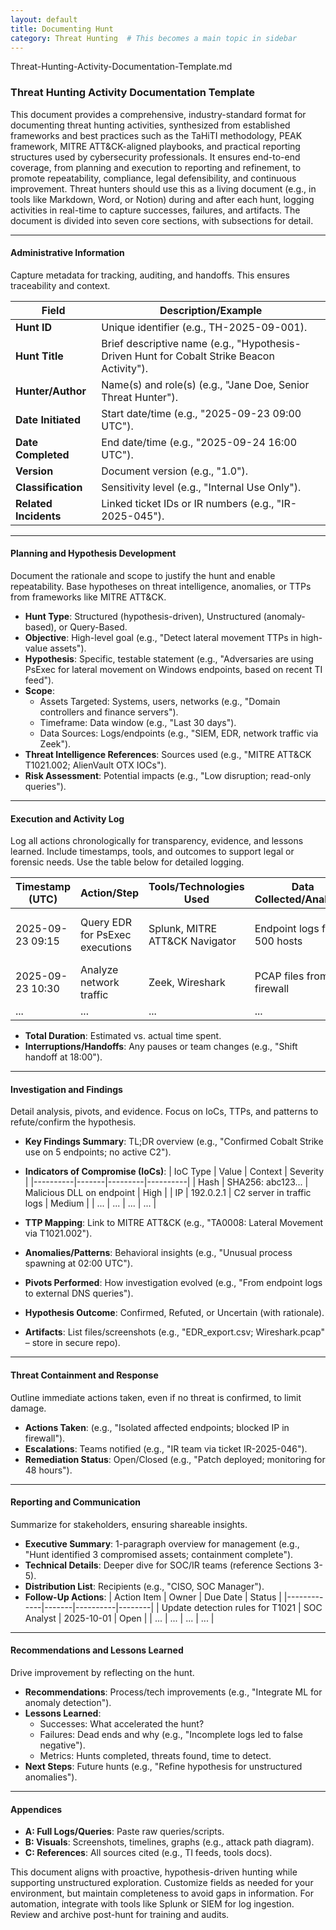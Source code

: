 ```yaml
---
layout: default
title: Documenting Hunt
category: Threat Hunting  # This becomes a main topic in sidebar
---
```


Threat-Hunting-Activity-Documentation-Template.md
### Threat Hunting Activity Documentation Template

This document provides a comprehensive, industry-standard format for documenting threat hunting activities, synthesized from established frameworks and best practices such as the TaHiTI methodology, PEAK framework, MITRE ATT&CK-aligned playbooks, and practical reporting structures used by cybersecurity professionals. It ensures end-to-end coverage, from planning and execution to reporting and refinement, to promote repeatability, compliance, legal defensibility, and continuous improvement. Threat hunters should use this as a living document (e.g., in tools like Markdown, Word, or Notion) during and after each hunt, logging activities in real-time to capture successes, failures, and artifacts.
The document is divided into seven core sections, with subsections for detail.

---

#### **Administrative Information**
Capture metadata for tracking, auditing, and handoffs. This ensures traceability and context.

| Field                  | Description/Example |
|------------------------|---------------------|
| **Hunt ID**           | Unique identifier (e.g., TH-2025-09-001). |
| **Hunt Title**        | Brief descriptive name (e.g., "Hypothesis-Driven Hunt for Cobalt Strike Beacon Activity"). |
| **Hunter/Author**     | Name(s) and role(s) (e.g., "Jane Doe, Senior Threat Hunter"). |
| **Date Initiated**    | Start date/time (e.g., "2025-09-23 09:00 UTC"). |
| **Date Completed**    | End date/time (e.g., "2025-09-24 16:00 UTC"). |
| **Version**           | Document version (e.g., "1.0"). |
| **Classification**    | Sensitivity level (e.g., "Internal Use Only"). |
| **Related Incidents** | Linked ticket IDs or IR numbers (e.g., "IR-2025-045"). |

---

#### **Planning and Hypothesis Development**
Document the rationale and scope to justify the hunt and enable repeatability. Base hypotheses on threat intelligence, anomalies, or TTPs from frameworks like MITRE ATT&CK.

- **Hunt Type**: Structured (hypothesis-driven), Unstructured (anomaly-based), or Query-Based.
- **Objective**: High-level goal (e.g., "Detect lateral movement TTPs in high-value assets").
- **Hypothesis**: Specific, testable statement (e.g., "Adversaries are using PsExec for lateral movement on Windows endpoints, based on recent TI feed").
- **Scope**:
  - Assets Targeted: Systems, users, networks (e.g., "Domain controllers and finance servers").
  - Timeframe: Data window (e.g., "Last 30 days").
  - Data Sources: Logs/endpoints (e.g., "SIEM, EDR, network traffic via Zeek").
- **Threat Intelligence References**: Sources used (e.g., "MITRE ATT&CK T1021.002; AlienVault OTX IOCs").
- **Risk Assessment**: Potential impacts (e.g., "Low disruption; read-only queries").

---

#### **Execution and Activity Log**
Log all actions chronologically for transparency, evidence, and lessons learned. Include timestamps, tools, and outcomes to support legal or forensic needs. Use the table below for detailed logging.

| Timestamp (UTC) | Action/Step | Tools/Technologies Used | Data Collected/Analyzed | Results/Observations | Notes/Ideas/Conclusions |
|-----------------|-------------|-------------------------|-------------------------|----------------------|-------------------------|
| 2025-09-23 09:15 | Query EDR for PsExec executions | Splunk, MITRE ATT&CK Navigator | Endpoint logs from 500 hosts | 3 suspicious events on DC-01 | Hypothesis partially supported; pivot to network logs. Screenshot attached. |
| 2025-09-23 10:30 | Analyze network traffic | Zeek, Wireshark | PCAP files from firewall | Anomalous SMB traffic to external IP | Failure: No direct IOC match; refine query for beaconing. |
| ...             | ...        | ...                    | ...                    | ...                 | ...                    |

- **Total Duration**: Estimated vs. actual time spent.
- **Interruptions/Handoffs**: Any pauses or team changes (e.g., "Shift handoff at 18:00").

---

#### **Investigation and Findings**
Detail analysis, pivots, and evidence. Focus on IoCs, TTPs, and patterns to refute/confirm the hypothesis.

- **Key Findings Summary**: TL;DR overview (e.g., "Confirmed Cobalt Strike use on 5 endpoints; no active C2").
- **Indicators of Compromise (IoCs)**:
  | IoC Type | Value | Context | Severity |
  |----------|-------|---------|----------|
  | Hash    | SHA256: abc123... | Malicious DLL on endpoint | High    |
  | IP      | 192.0.2.1        | C2 server in traffic logs | Medium  |
  | ...     | ...              | ...                | ...     |
- **TTP Mapping**: Link to MITRE ATT&CK (e.g., "TA0008: Lateral Movement via T1021.002").
- **Anomalies/Patterns**: Behavioral insights (e.g., "Unusual process spawning at 02:00 UTC").
- **Pivots Performed**: How investigation evolved (e.g., "From endpoint logs to external DNS queries").
- **Hypothesis Outcome**: Confirmed, Refuted, or Uncertain (with rationale).

- **Artifacts**: List files/screenshots (e.g., "EDR_export.csv; Wireshark.pcap" – store in secure repo).

---

#### **Threat Containment and Response**
Outline immediate actions taken, even if no threat is confirmed, to limit damage.

- **Actions Taken**: (e.g., "Isolated affected endpoints; blocked IP in firewall").
- **Escalations**: Teams notified (e.g., "IR team via ticket IR-2025-046").
- **Remediation Status**: Open/Closed (e.g., "Patch deployed; monitoring for 48 hours").

---

#### **Reporting and Communication**
Summarize for stakeholders, ensuring shareable insights.

- **Executive Summary**: 1-paragraph overview for management (e.g., "Hunt identified 3 compromised assets; containment complete").
- **Technical Details**: Deeper dive for SOC/IR teams (reference Sections 3-5).
- **Distribution List**: Recipients (e.g., "CISO, SOC Manager").
- **Follow-Up Actions**:
  | Action Item | Owner | Due Date | Status |
  |-------------|-------|----------|--------|
  | Update detection rules for T1021 | SOC Analyst | 2025-10-01 | Open  |
  | ...        | ...   | ...     | ...   |

---

#### **Recommendations and Lessons Learned**
Drive improvement by reflecting on the hunt.

- **Recommendations**: Process/tech improvements (e.g., "Integrate ML for anomaly detection").
- **Lessons Learned**:
  - Successes: What accelerated the hunt?
  - Failures: Dead ends and why (e.g., "Incomplete logs led to false negative").
  - Metrics: Hunts completed, threats found, time to detect.
- **Next Steps**: Future hunts (e.g., "Refine hypothesis for unstructured anomalies").

---

#### **Appendices**
- **A: Full Logs/Queries**: Paste raw queries/scripts.
- **B: Visuals**: Screenshots, timelines, graphs (e.g., attack path diagram).
- **C: References**: All sources cited (e.g., TI feeds, tools docs).

This document aligns with proactive, hypothesis-driven hunting while supporting unstructured exploration. Customize fields as needed for your environment, but maintain completeness to avoid gaps in information. For automation, integrate with tools like Splunk or SIEM for log ingestion. Review and archive post-hunt for training and audits.
